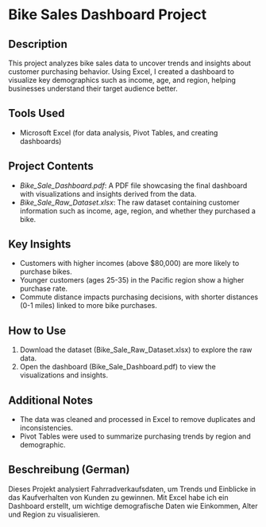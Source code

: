 # Bike Sales Dashboard Project

## Description
This project analyzes bike sales data to uncover trends and insights about customer purchasing behavior. Using Excel, I created a dashboard to visualize key demographics such as income, age, and region, helping businesses understand their target audience better.

## Tools Used
- Microsoft Excel (for data analysis, Pivot Tables, and creating dashboards)

## Project Contents
- *Bike_Sale_Dashboard.pdf*: A PDF file showcasing the final dashboard with visualizations and insights derived from the data.
- *Bike_Sale_Raw_Dataset.xlsx*: The raw dataset containing customer information such as income, age, region, and whether they purchased a bike.

## Key Insights
- Customers with higher incomes (above $80,000) are more likely to purchase bikes.
- Younger customers (ages 25-35) in the Pacific region show a higher purchase rate.
- Commute distance impacts purchasing decisions, with shorter distances (0-1 miles) linked to more bike purchases.

## How to Use
1. Download the dataset (Bike_Sale_Raw_Dataset.xlsx) to explore the raw data.
2. Open the dashboard (Bike_Sale_Dashboard.pdf) to view the visualizations and insights.

## Additional Notes
- The data was cleaned and processed in Excel to remove duplicates and inconsistencies.
- Pivot Tables were used to summarize purchasing trends by region and demographic.

 ## Beschreibung (German)
Dieses Projekt analysiert Fahrradverkaufsdaten, um Trends und Einblicke in das Kaufverhalten von Kunden zu gewinnen. Mit Excel habe ich ein Dashboard erstellt, um wichtige demografische Daten wie Einkommen, Alter und Region zu visualisieren. 
